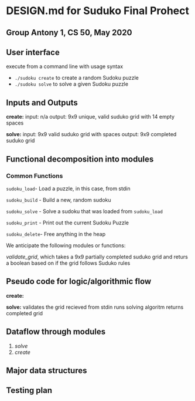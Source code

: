 # DESIGN.md for Suduko Final Prohect
## Group Antony 1, CS 50, May 2020

## User interface ##
execute from a command line with usage syntax
* `./sudoku create` to create a random Sudoku puzzle
* `./sudoku solve` to solve a given Sudoku puzzle


## Inputs and Outputs ##
**create:**
input: n/a
output: 9x9 unique, valid suduko grid with 14 empty spaces

**solve:**
input: 9x9 valid suduko grid with spaces
output: 9x9 completed suduko grid

## Functional decomposition into modules ##

### Common Functions

`sudoku_load`- Load a puzzle, in this case, from stdin

`sudoku_build` - Build a new, random sudoku 

`sudoku_solve` - Solve a sudoku that was loaded from `sudoku_load`

`sudoku_print` - Print out the current Sudoku Puzzle

`sudoku_delete`- Free anything in the heap


We anticipate the following modules or functions:

*validate_grid*, which takes a 9x9 partially completed suduko grid and returs a boolean based on if the grid follows Suduko rules


## Pseudo code for logic/algorithmic flow ##
**create:** 

**solve:** 
validates the grid recieved from stdin
runs solving algoritm
returns completed grid



## Dataflow through modules ##

1. *solve* 
2. *create* 


## Major data structures ##

## Testing plan  ##
